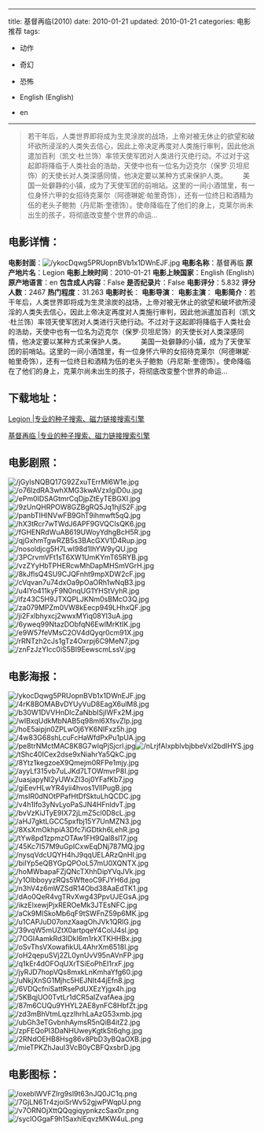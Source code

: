 
---
title: 基督再临(2010)
date: 2010-01-21
updated: 2010-01-21
categories: 电影推荐
tags:
- 动作
- 奇幻
- 恐怖

- English (English)
- en
---


> 若干年后，人类世界即将成为生灵涂炭的战场，上帝对被无休止的欲望和破坏欲所浸淫的人类失去信心，因此上帝决定再度对人类施行审判，因此他派遣加百利（凯文·杜兰饰）率领天使军团对人类进行灭绝行动。不过对于这起即将降临于人类社会的浩劫，天使中也有一位名为迈克尔（保罗·贝坦尼饰）的天使长对人类深感同情，他决定要以某种方式来保护人类。 　　美国一处僻静的小镇，成为了天使军团的前哨站。这里的一间小酒馆里，有一位身怀六甲的女招待克莱尔（阿德琳妮·帕里奇饰），还有一位终日和酒精为伍的老头子鲍勃（丹尼斯·奎德饰）。使命降临在了他们的身上，克莱尔尚未出生的孩子，将彻底改变整个世界的命运…

## **电影详情**：

**电影封面**：<img src="https://image.tmdb.org/t/p/w200/ykocDqwg5PRUopnBVb1x1DWnEJF.jpg" alt="/ykocDqwg5PRUopnBVb1x1DWnEJF.jpg" title="/ykocDqwg5PRUopnBVb1x1DWnEJF.jpg">
**电影名称**：基督再临
**原产地片名**：Legion
**电影上映时间**：2010-01-21
**电影上映国家**：English (English)
**原产地语言**：en
**包含成人内容**：False
**是否纪录片**：False
**电影评分**：5.832
**评分人数**：2467
**热门程度**：31.263
**电影时长**：
**电影导演**：
**电影主演**：
**电影简介**：若干年后，人类世界即将成为生灵涂炭的战场，上帝对被无休止的欲望和破坏欲所浸淫的人类失去信心，因此上帝决定再度对人类施行审判，因此他派遣加百利（凯文·杜兰饰）率领天使军团对人类进行灭绝行动。不过对于这起即将降临于人类社会的浩劫，天使中也有一位名为迈克尔（保罗·贝坦尼饰）的天使长对人类深感同情，他决定要以某种方式来保护人类。 　　美国一处僻静的小镇，成为了天使军团的前哨站。这里的一间小酒馆里，有一位身怀六甲的女招待克莱尔（阿德琳妮·帕里奇饰），还有一位终日和酒精为伍的老头子鲍勃（丹尼斯·奎德饰）。使命降临在了他们的身上，克莱尔尚未出生的孩子，将彻底改变整个世界的命运…

## **下载地址**：
[Legion |专业的种子搜索、磁力链接搜索引擎](https://movie.amd794.com:2083/?search=Legion&ordering=&mode=match_phrase&page_size=10&page=1)

[基督再临 |专业的种子搜索、磁力链接搜索引擎](https://movie.amd794.com:2083/?search=%E5%9F%BA%E7%9D%A3%E5%86%8D%E4%B8%B4&ordering=&mode=match_phrase&page_size=10&page=1)
 

## **电影剧照**：
<img src="https://image.tmdb.org/t/p/original/jGyIsNQBQ17G92ZxuTErrMl6W1e.jpg" alt="/jGyIsNQBQ17G92ZxuTErrMl6W1e.jpg" title="/jGyIsNQBQ17G92ZxuTErrMl6W1e.jpg"><img src="https://image.tmdb.org/t/p/original/o76lzdRA3whXMG3kwAVzxIgiD0u.jpg" alt="/o76lzdRA3whXMG3kwAVzxIgiD0u.jpg" title="/o76lzdRA3whXMG3kwAVzxIgiD0u.jpg"><img src="https://image.tmdb.org/t/p/original/ePm0IDSAGtmrCqDjpZtEyTEBGXI.jpg" alt="/ePm0IDSAGtmrCqDjpZtEyTEBGXI.jpg" title="/ePm0IDSAGtmrCqDjpZtEyTEBGXI.jpg"><img src="https://image.tmdb.org/t/p/original/9zUnQHRPOW8GZBgRQ5Jq1hjIS2F.jpg" alt="/9zUnQHRPOW8GZBgRQ5Jq1hjIS2F.jpg" title="/9zUnQHRPOW8GZBgRQ5Jq1hjIS2F.jpg"><img src="https://image.tmdb.org/t/p/original/panbTIHlNVwFB9GhT9ihmwft5qQ.jpg" alt="/panbTIHlNVwFB9GhT9ihmwft5qQ.jpg" title="/panbTIHlNVwFB9GhT9ihmwft5qQ.jpg"><img src="https://image.tmdb.org/t/p/original/hX3tRcr7wTWdJ6APF9GVQCIsQK6.jpg" alt="/hX3tRcr7wTWdJ6APF9GVQCIsQK6.jpg" title="/hX3tRcr7wTWdJ6APF9GVQCIsQK6.jpg"><img src="https://image.tmdb.org/t/p/original/fGHENRdWuAB619UWoyYdhgBcH5R.jpg" alt="/fGHENRdWuAB619UWoyYdhgBcH5R.jpg" title="/fGHENRdWuAB619UWoyYdhgBcH5R.jpg"><img src="https://image.tmdb.org/t/p/original/qjGxhmTgwRZB5s3BAcGXV1D4Rup.jpg" alt="/qjGxhmTgwRZB5s3BAcGXV1D4Rup.jpg" title="/qjGxhmTgwRZB5s3BAcGXV1D4Rup.jpg"><img src="https://image.tmdb.org/t/p/original/nosoldjcg5H7LwI98d1IhYW9yQU.jpg" alt="/nosoldjcg5H7LwI98d1IhYW9yQU.jpg" title="/nosoldjcg5H7LwI98d1IhYW9yQU.jpg"><img src="https://image.tmdb.org/t/p/original/3PCrvmVFt1sT6XW1UmKYmT65RYB.jpg" alt="/3PCrvmVFt1sT6XW1UmKYmT65RYB.jpg" title="/3PCrvmVFt1sT6XW1UmKYmT65RYB.jpg"><img src="https://image.tmdb.org/t/p/original/vzZYyHbTPHERcwMhDapMHSmVGrH.jpg" alt="/vzZYyHbTPHERcwMhDapMHSmVGrH.jpg" title="/vzZYyHbTPHERcwMhDapMHSmVGrH.jpg"><img src="https://image.tmdb.org/t/p/original/8kJflsQ4SU9CJQFnht9mpXDW2cF.jpg" alt="/8kJflsQ4SU9CJQFnht9mpXDW2cF.jpg" title="/8kJflsQ4SU9CJQFnht9mpXDW2cF.jpg"><img src="https://image.tmdb.org/t/p/original/cVqvan7u74dxOa9pOaORh1wNqB3.jpg" alt="/cVqvan7u74dxOa9pOaORh1wNqB3.jpg" title="/cVqvan7u74dxOa9pOaORh1wNqB3.jpg"><img src="https://image.tmdb.org/t/p/original/u4lYo411kyF9N0nqUG1YHStVyhR.jpg" alt="/u4lYo411kyF9N0nqUG1YHStVyhR.jpg" title="/u4lYo411kyF9N0nqUG1YHStVyhR.jpg"><img src="https://image.tmdb.org/t/p/original/ifz43C5H9JTXQPLJKNm0sBMcO3Q.jpg" alt="/ifz43C5H9JTXQPLJKNm0sBMcO3Q.jpg" title="/ifz43C5H9JTXQPLJKNm0sBMcO3Q.jpg"><img src="https://image.tmdb.org/t/p/original/za079MPZm0VW8kEecp949LHhxQF.jpg" alt="/za079MPZm0VW8kEecp949LHhxQF.jpg" title="/za079MPZm0VW8kEecp949LHhxQF.jpg"><img src="https://image.tmdb.org/t/p/original/ji2Fxlbhyxcj2wwxMYiq08Yl3uA.jpg" alt="/ji2Fxlbhyxcj2wwxMYiq08Yl3uA.jpg" title="/ji2Fxlbhyxcj2wwxMYiq08Yl3uA.jpg"><img src="https://image.tmdb.org/t/p/original/6yweq99NtazDObfqN6EwlMrKtIK.jpg" alt="/6yweq99NtazDObfqN6EwlMrKtIK.jpg" title="/6yweq99NtazDObfqN6EwlMrKtIK.jpg"><img src="https://image.tmdb.org/t/p/original/e9W57feVMsC2OV4dQyqr0cm91X.jpg" alt="/e9W57feVMsC2OV4dQyqr0cm91X.jpg" title="/e9W57feVMsC2OV4dQyqr0cm91X.jpg"><img src="https://image.tmdb.org/t/p/original/rRNTzh2cJs1gTz4Oxrpj6C9MeN7.jpg" alt="/rRNTzh2cJs1gTz4Oxrpj6C9MeN7.jpg" title="/rRNTzh2cJs1gTz4Oxrpj6C9MeN7.jpg"><img src="https://image.tmdb.org/t/p/original/znFzJzYIcc0iS5BI9EewscmLssV.jpg" alt="/znFzJzYIcc0iS5BI9EewscmLssV.jpg" title="/znFzJzYIcc0iS5BI9EewscmLssV.jpg">

## **电影海报**：
<img src="https://image.tmdb.org/t/p/original/ykocDqwg5PRUopnBVb1x1DWnEJF.jpg" alt="/ykocDqwg5PRUopnBVb1x1DWnEJF.jpg" title="/ykocDqwg5PRUopnBVb1x1DWnEJF.jpg"><img src="https://image.tmdb.org/t/p/original/4rK8BOMABvDYUyVuD8EagX6ulM8.jpg" alt="/4rK8BOMABvDYUyVuD8EagX6ulM8.jpg" title="/4rK8BOMABvDYUyVuD8EagX6ulM8.jpg"><img src="https://image.tmdb.org/t/p/original/b30W1DVVHnDlcZaNbbISjIWFx2M.jpg" alt="/b30W1DVVHnDlcZaNbbISjIWFx2M.jpg" title="/b30W1DVVHnDlcZaNbbISjIWFx2M.jpg"><img src="https://image.tmdb.org/t/p/original/wIBxqUdkMbNAB5q98ml6XfsvZlp.jpg" alt="/wIBxqUdkMbNAB5q98ml6XfsvZlp.jpg" title="/wIBxqUdkMbNAB5q98ml6XfsvZlp.jpg"><img src="https://image.tmdb.org/t/p/original/hoE5aipjn0ZPLwOj6YK6NIFxz5h.jpg" alt="/hoE5aipjn0ZPLwOj6YK6NIFxz5h.jpg" title="/hoE5aipjn0ZPLwOj6YK6NIFxz5h.jpg"><img src="https://image.tmdb.org/t/p/original/4w83G68shLcuFcHaWfdPxPu1pUA.jpg" alt="/4w83G68shLcuFcHaWfdPxPu1pUA.jpg" title="/4w83G68shLcuFcHaWfdPxPu1pUA.jpg"><img src="https://image.tmdb.org/t/p/original/pe8trNMctMAC8K8G7wIqPjSjcrl.jpg" alt="/pe8trNMctMAC8K8G7wIqPjSjcrl.jpg" title="/pe8trNMctMAC8K8G7wIqPjSjcrl.jpg"><img src="https://image.tmdb.org/t/p/original/nLrjfAIxpblvbjbbeVxl2bdlHYS.jpg" alt="/nLrjfAIxpblvbjbbeVxl2bdlHYS.jpg" title="/nLrjfAIxpblvbjbbeVxl2bdlHYS.jpg"><img src="https://image.tmdb.org/t/p/original/tShc40ICex2dse9xNiahrYa5QkC.jpg" alt="/tShc40ICex2dse9xNiahrYa5QkC.jpg" title="/tShc40ICex2dse9xNiahrYa5QkC.jpg"><img src="https://image.tmdb.org/t/p/original/8Ytz1kegzoeX9Qmejm0RFPe1mjy.jpg" alt="/8Ytz1kegzoeX9Qmejm0RFPe1mjy.jpg" title="/8Ytz1kegzoeX9Qmejm0RFPe1mjy.jpg"><img src="https://image.tmdb.org/t/p/original/ayyLf315vb7uLJKd7LTOWmvrP8I.jpg" alt="/ayyLf315vb7uLJKd7LTOWmvrP8I.jpg" title="/ayyLf315vb7uLJKd7LTOWmvrP8I.jpg"><img src="https://image.tmdb.org/t/p/original/uasjapyNl2yUWxZI3oj0YFafKb7.jpg" alt="/uasjapyNl2yUWxZI3oj0YFafKb7.jpg" title="/uasjapyNl2yUWxZI3oj0YFafKb7.jpg"><img src="https://image.tmdb.org/t/p/original/giEevHLwYR4yii4hvos1VllPugB.jpg" alt="/giEevHLwYR4yii4hvos1VllPugB.jpg" title="/giEevHLwYR4yii4hvos1VllPugB.jpg"><img src="https://image.tmdb.org/t/p/original/msIR0dNOtPPafHtDfSktuLhQCDC.jpg" alt="/msIR0dNOtPPafHtDfSktuLhQCDC.jpg" title="/msIR0dNOtPPafHtDfSktuLhQCDC.jpg"><img src="https://image.tmdb.org/t/p/original/v4h1Ifo3yNvLyoPaSJN4HFnldvT.jpg" alt="/v4h1Ifo3yNvLyoPaSJN4HFnldvT.jpg" title="/v4h1Ifo3yNvLyoPaSJN4HFnldvT.jpg"><img src="https://image.tmdb.org/t/p/original/bvVzKiJTyE9IX72jLmZ5cl0D8cL.jpg" alt="/bvVzKiJTyE9IX72jLmZ5cl0D8cL.jpg" title="/bvVzKiJTyE9IX72jLmZ5cl0D8cL.jpg"><img src="https://image.tmdb.org/t/p/original/aHJ7gktLGCC5pxfbj15Y7UnMZN3.jpg" alt="/aHJ7gktLGCC5pxfbj15Y7UnMZN3.jpg" title="/aHJ7gktLGCC5pxfbj15Y7UnMZN3.jpg"><img src="https://image.tmdb.org/t/p/original/8XsXmOkhpiA3Dfc7iGDtkh6LehR.jpg" alt="/8XsXmOkhpiA3Dfc7iGDtkh6LehR.jpg" title="/8XsXmOkhpiA3Dfc7iGDtkh6LehR.jpg"><img src="https://image.tmdb.org/t/p/original/tYw8pd1zpmzOTAw1FH9Qal8sl17.jpg" alt="/tYw8pd1zpmzOTAw1FH9Qal8sl17.jpg" title="/tYw8pd1zpmzOTAw1FH9Qal8sl17.jpg"><img src="https://image.tmdb.org/t/p/original/45Kc7I57M9uGpICxwEqDNj787MQ.jpg" alt="/45Kc7I57M9uGpICxwEqDNj787MQ.jpg" title="/45Kc7I57M9uGpICxwEqDNj787MQ.jpg"><img src="https://image.tmdb.org/t/p/original/nysqVdcUQYH4hJ9qqUELARzQnHI.jpg" alt="/nysqVdcUQYH4hJ9qqUELARzQnHI.jpg" title="/nysqVdcUQYH4hJ9qqUELARzQnHI.jpg"><img src="https://image.tmdb.org/t/p/original/biIYp5eQBYGpQPOoL57mU0XQNTX.jpg" alt="/biIYp5eQBYGpQPOoL57mU0XQNTX.jpg" title="/biIYp5eQBYGpQPOoL57mU0XQNTX.jpg"><img src="https://image.tmdb.org/t/p/original/hoMWbapaFZjQNcTXhhDipYVqJVk.jpg" alt="/hoMWbapaFZjQNcTXhhDipYVqJVk.jpg" title="/hoMWbapaFZjQNcTXhhDipYVqJVk.jpg"><img src="https://image.tmdb.org/t/p/original/y1OlbboyyzRQs5WfteoC9FJYH6d.jpg" alt="/y1OlbboyyzRQs5WfteoC9FJYH6d.jpg" title="/y1OlbboyyzRQs5WfteoC9FJYH6d.jpg"><img src="https://image.tmdb.org/t/p/original/n3hV4z6mWZSdR14Obd38AaEdTK1.jpg" alt="/n3hV4z6mWZSdR14Obd38AaEdTK1.jpg" title="/n3hV4z6mWZSdR14Obd38AaEdTK1.jpg"><img src="https://image.tmdb.org/t/p/original/dAo0QeR4vgTRvXwg43PpvUJEGsA.jpg" alt="/dAo0QeR4vgTRvXwg43PpvUJEGsA.jpg" title="/dAo0QeR4vgTRvXwg43PpvUJEGsA.jpg"><img src="https://image.tmdb.org/t/p/original/ikzElxewjPjxREROeMk3JTEsNFC.jpg" alt="/ikzElxewjPjxREROeMk3JTEsNFC.jpg" title="/ikzElxewjPjxREROeMk3JTEsNFC.jpg"><img src="https://image.tmdb.org/t/p/original/aCk9MISkoMb6qF9tSWFnZ59p6MK.jpg" alt="/aCk9MISkoMb6qF9tSWFnZ59p6MK.jpg" title="/aCk9MISkoMb6qF9tSWFnZ59p6MK.jpg"><img src="https://image.tmdb.org/t/p/original/u1CAPJuD07onzXaagOhJVk1QRlG.jpg" alt="/u1CAPJuD07onzXaagOhJVk1QRlG.jpg" title="/u1CAPJuD07onzXaagOhJVk1QRlG.jpg"><img src="https://image.tmdb.org/t/p/original/39vqW5mUZtX0artpqeY4CoIJ4sl.jpg" alt="/39vqW5mUZtX0artpqeY4CoIJ4sl.jpg" title="/39vqW5mUZtX0artpqeY4CoIJ4sl.jpg"><img src="https://image.tmdb.org/t/p/original/7OGIAamkRd3IDkI6m1rkXTKHHBx.jpg" alt="/7OGIAamkRd3IDkI6m1rkXTKHHBx.jpg" title="/7OGIAamkRd3IDkI6m1rkXTKHHBx.jpg"><img src="https://image.tmdb.org/t/p/original/oSvThsVXowafikUL4AhrXm6518I.jpg" alt="/oSvThsVXowafikUL4AhrXm6518I.jpg" title="/oSvThsVXowafikUL4AhrXm6518I.jpg"><img src="https://image.tmdb.org/t/p/original/oH2qepuSVj2ZL0ynUvV95nAVnFP.jpg" alt="/oH2qepuSVj2ZL0ynUvV95nAVnFP.jpg" title="/oH2qepuSVj2ZL0ynUvV95nAVnFP.jpg"><img src="https://image.tmdb.org/t/p/original/q1kEr4dOFOqUXrTSiEoPhEI1rxF.jpg" alt="/q1kEr4dOFOqUXrTSiEoPhEI1rxF.jpg" title="/q1kEr4dOFOqUXrTSiEoPhEI1rxF.jpg"><img src="https://image.tmdb.org/t/p/original/jyRJD7hopVQs8mxkLnKmhaYfg60.jpg" alt="/jyRJD7hopVQs8mxkLnKmhaYfg60.jpg" title="/jyRJD7hopVQs8mxkLnKmhaYfg60.jpg"><img src="https://image.tmdb.org/t/p/original/uNkjXnSG1Mjhc5HEJNIt44jEfn8.jpg" alt="/uNkjXnSG1Mjhc5HEJNIt44jEfn8.jpg" title="/uNkjXnSG1Mjhc5HEJNIt44jEfn8.jpg"><img src="https://image.tmdb.org/t/p/original/6VDQcfniSattRsePdUXEzYjgx4h.jpg" alt="/6VDQcfniSattRsePdUXEzYjgx4h.jpg" title="/6VDQcfniSattRsePdUXEzYjgx4h.jpg"><img src="https://image.tmdb.org/t/p/original/5KBqjUO0TvtLr1dCR5aIZvafAea.jpg" alt="/5KBqjUO0TvtLr1dCR5aIZvafAea.jpg" title="/5KBqjUO0TvtLr1dCR5aIZvafAea.jpg"><img src="https://image.tmdb.org/t/p/original/87m6CUQu9YHYL2AE8ynFC8HbfZt.jpg" alt="/87m6CUQu9YHYL2AE8ynFC8HbfZt.jpg" title="/87m6CUQu9YHYL2AE8ynFC8HbfZt.jpg"><img src="https://image.tmdb.org/t/p/original/zd3mBhVtmLqzzlhrhLaAzG53xmb.jpg" alt="/zd3mBhVtmLqzzlhrhLaAzG53xmb.jpg" title="/zd3mBhVtmLqzzlhrhLaAzG53xmb.jpg"><img src="https://image.tmdb.org/t/p/original/ubGh3eTGvbnhAymsR5nQiB4itZ2.jpg" alt="/ubGh3eTGvbnhAymsR5nQiB4itZ2.jpg" title="/ubGh3eTGvbnhAymsR5nQiB4itZ2.jpg"><img src="https://image.tmdb.org/t/p/original/zpFEQoPI3DaNHUweyKgtkSt6qhg.jpg" alt="/zpFEQoPI3DaNHUweyKgtkSt6qhg.jpg" title="/zpFEQoPI3DaNHUweyKgtkSt6qhg.jpg"><img src="https://image.tmdb.org/t/p/original/2RNdOEHB8Hsg86v8PbD3yBQaOXB.jpg" alt="/2RNdOEHB8Hsg86v8PbD3yBQaOXB.jpg" title="/2RNdOEHB8Hsg86v8PbD3yBQaOXB.jpg"><img src="https://image.tmdb.org/t/p/original/mieTPKZhJauI3VcB0yCBFQxsbrD.jpg" alt="/mieTPKZhJauI3VcB0yCBFQxsbrD.jpg" title="/mieTPKZhJauI3VcB0yCBFQxsbrD.jpg">

## **电影图标**：
<img src="https://image.tmdb.org/t/p/original/oxeblWVFZlrg9sl9t63nJQ0JC1q.png" alt="/oxeblWVFZlrg9sl9t63nJQ0JC1q.png" title="/oxeblWVFZlrg9sl9t63nJQ0JC1q.png"><img src="https://image.tmdb.org/t/p/original/7GjLN6Tr4zjoiSrWv52gjwPWqpU.png" alt="/7GjLN6Tr4zjoiSrWv52gjwPWqpU.png" title="/7GjLN6Tr4zjoiSrWv52gjwPWqpU.png"><img src="https://image.tmdb.org/t/p/original/v7ORNOjXttQQqgiqypnkzcSax0r.png" alt="/v7ORNOjXttQQqgiqypnkzcSax0r.png" title="/v7ORNOjXttQQqgiqypnkzcSax0r.png"><img src="https://image.tmdb.org/t/p/original/sycIOGgaF9h1SaxhlEqvzMKW4uL.png" alt="/sycIOGgaF9h1SaxhlEqvzMKW4uL.png" title="/sycIOGgaF9h1SaxhlEqvzMKW4uL.png">
